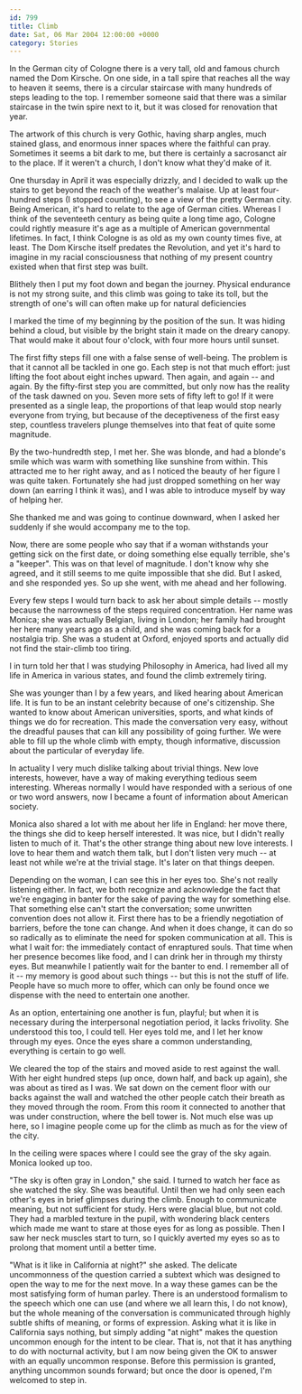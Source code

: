 ```yaml
---
id: 799
title: Climb
date: Sat, 06 Mar 2004 12:00:00 +0000
category: Stories
---
```


In the German city of Cologne there is a very tall, old and famous
church named the Dom Kirsche.  On one side, in a tall spire that reaches
all the way to heaven it seems, there is a circular staircase with many
hundreds of steps leading to the top.  I remember someone said that
there was a similar staircase in the twin spire next to it, but it was
closed for renovation that year.

The artwork of this church is very Gothic, having sharp angles, much
stained glass, and enormous inner spaces where the faithful can pray.
Sometimes it seems a bit dark to me, but there is certainly a sacrosanct
air to the place.  If it weren't a church, I don't know what they'd make
of it.

One thursday in April it was especially drizzly, and I decided to walk
up the stairs to get beyond the reach of the weather's malaise.  Up at
least four-hundred steps (I stopped counting), to see a view of the
pretty German city.  Being American, it's hard to relate to the age of
German cities.  Whereas I think of the seventeeth century as being quite
a long time ago, Cologne could rightly measure it's age as a multiple of
American governmental lifetimes.  In fact, I think Cologne is as old as
my own county times five, at least.  The Dom Kirsche itself predates the
Revolution, and yet it's hard to imagine in my racial consciousness that
nothing of my present country existed when that first step was built.

Blithely then I put my foot down and began the journey.  Physical
endurance is not my strong suite, and this climb was going to take its
toll, but the strength of one's will can often make up for natural
deficiencies

I marked the time of my beginning by the position of the sun.  It was
hiding behind a cloud, but visible by the bright stain it made on the
dreary canopy.  That would make it about four o'clock, with four more
hours until sunset.

The first fifty steps fill one with a false sense of well-being.  The
problem is that it cannot all be tackled in one go.  Each step is not
that much effort: just lifting the foot about eight inches upward.  Then
again, and again -- and again.  By the fifty-first step you are
committed, but only now has the reality of the task dawned on you.
Seven more sets of fifty left to go!  If it were presented as a single
leap, the proportions of that leap would stop nearly everyone from
trying, but because of the deceptiveness of the first easy step,
countless travelers plunge themselves into that feat of quite some
magnitude.

By the two-hundredth step, I met her.  She was blonde, and had a
blonde's smile which was warm with something like sunshine from within.
This attracted me to her right away, and as I noticed the beauty of her
figure I was quite taken.  Fortunately she had just dropped something on
her way down (an earring I think it was), and I was able to introduce
myself by way of helping her.

She thanked me and was going to continue downward, when I asked her
suddenly if she would accompany me to the top.

Now, there are some people who say that if a woman withstands your
getting sick on the first date, or doing something else equally
terrible, she's a "keeper".  This was on that level of magnitude.  I
don't know why she agreed, and it still seems to me quite impossible
that she did.  But I asked, and she responded yes.  So up she went, with
me ahead and her following.

Every few steps I would turn back to ask her about simple details --
mostly because the narrowness of the steps required concentration.  Her
name was Monica; she was actually Belgian, living in London; her family
had brought her here many years ago as a child, and she was coming back
for a nostalgia trip.  She was a student at Oxford, enjoyed sports and
actually did not find the stair-climb too tiring.

I in turn told her that I was studying Philosophy in America, had lived
all my life in America in various states, and found the climb extremely
tiring.

She was younger than I by a few years, and liked hearing about American
life.  It is fun to be an instant celebrity because of one's
citizenship.  She wanted to know about American universities, sports,
and what kinds of things we do for recreation.  This made the
conversation very easy, without the dreadful pauses that can kill any
possibility of going further.  We were able to fill up the whole climb
with empty, though informative, discussion about the particular of
everyday life.

In actuality I very much dislike talking about trivial things.  New love
interests, however, have a way of making everything tedious seem
interesting.  Whereas normally I would have responded with a serious of
one or two word answers, now I became a fount of information about
American society.

Monica also shared a lot with me about her life in England: her move
there, the things she did to keep herself interested.  It was nice, but
I didn't really listen to much of it.  That's the other strange thing
about new love interests.  I love to hear them and watch them talk, but
I don't listen very much -- at least not while we're at the trivial
stage.  It's later on that things deepen.

Depending on the woman, I can see this in her eyes too.  She's not
really listening either.  In fact, we both recognize and acknowledge the
fact that we're engaging in banter for the sake of paving the way for
something else.  That something else can't start the conversation; some
unwritten convention does not allow it.  First there has to be a
friendly negotiation of barriers, before the tone can change.  And when
it does change, it can do so so radically as to eliminate the need for
spoken communication at all.  This is what I wait for: the immediately
contact of enraptured souls.  That time when her presence becomes like
food, and I can drink her in through my thirsty eyes.  But meanwhile I
patiently wait for the banter to end.  I remember all of it -- my memory
is good about such things -- but this is not the stuff of life.  People
have so much more to offer, which can only be found once we dispense
with the need to entertain one another.

As an option, entertaining one another is fun, playful; but when it is
necessary during the interpersonal negotiation period, it lacks
frivolity.  She understood this too, I could tell.  Her eyes told me,
and I let her know through my eyes.  Once the eyes share a common
understanding, everything is certain to go well.

We cleared the top of the stairs and moved aside to rest against the
wall.  With her eight hundred steps (up once, down half, and back up
again), she was about as tired as I was.  We sat down on the cement
floor with our backs against the wall and watched the other people catch
their breath as they moved through the room.  From this room it
connected to another that was under construction, where the bell tower
is.  Not much else was up here, so I imagine people come up for the
climb as much as for the view of the city.

In the ceiling were spaces where I could see the gray of the sky again.
Monica looked up too.

"The sky is often gray in London," she said.  I turned to watch her face
as she watched the sky.  She was beautiful.  Until then we had only seen
each other's eyes in brief glimpses during the climb.  Enough to
communicate meaning, but not sufficient for study.  Hers were glacial
blue, but not cold.  They had a marbled texture in the pupil, with
wondering black centers which made me want to stare at those eyes for as
long as possible.  Then I saw her neck muscles start to turn, so I
quickly averted my eyes so as to prolong that moment until a better
time.

"What is it like in California at night?" she asked.  The delicate
uncommonness of the question carried a subtext which was designed to
open the way to me for the next move.  In a way these games can be the
most satisfying form of human parley.  There is an understood formalism
to the speech which one can use (and where we all learn this, I do not
know), but the whole meaning of the conversation is communicated through
highly subtle shifts of meaning, or forms of expression.  Asking what it
is like in California says nothing, but simply adding "at night" makes
the question uncommon enough for the intent to be clear.  That is, not
that it has anything to do with nocturnal activity, but I am now being
given the OK to answer with an equally uncommon response.  Before this
permission is granted, anything uncommon sounds forward; but once the
door is opened, I'm welcomed to step in.


